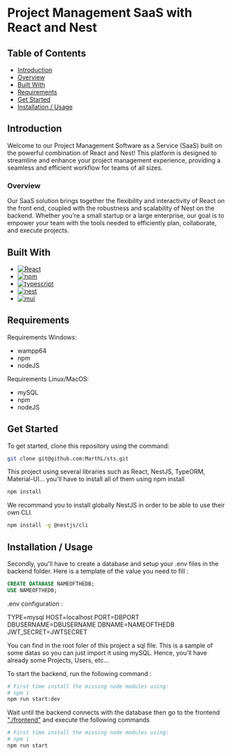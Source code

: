 # Project Management SaaS with React and Nest

## Table of Contents

- [Introduction](#intro)
- [Overview](#overview)
- [Built With](#builtwith)
- [Requirements](#requirements)
- [Get Started](#getstarted)
- [Installation / Usage](#installationusage)


## Introduction <a name="intro"></a>

Welcome to our Project Management Software as a Service (SaaS) built on the powerful combination of React and Nest! This platform is designed to streamline and enhance your project management experience, providing a seamless and efficient workflow for teams of all sizes.

### Overview <a name="overview"></a>

Our SaaS solution brings together the flexibility and interactivity of React on the front end, coupled with the robustness and scalability of Nest on the backend. Whether you're a small startup or a large enterprise, our goal is to empower your team with the tools needed to efficiently plan, collaborate, and execute projects.

## Built With <a name="builtwith"></a>

* [![React][React.js]][React-url]
* [![npm][npm.js]][npm-url]
* [![typescript][typescript.js]][typescript-url]
* [![nest][nest.js]][nest-url]
* [![mui][mui.js]][mui-url]


## Requirements <a name="requirements"></a>

Requirements Windows:
- wampp64
- npm
- nodeJS

Requirements Linux/MacOS:
- mySQL
- npm
- nodeJS



## Get Started <a name="getstarted"></a>

To get started, clone this repository using the command:
````sh
git clone git@github.com:MarthL/sts.git
````

This project using several libraries such as React, NestJS, TypeORM, Material-UI... you'll have to install all of them using npm install

````sh
npm install
````

We recommand you to install globally NestJS in order to be able to use their own CLI.

````sh
npm install -g @nestjs/cli
````
## Installation / Usage <a name="installationusage"></a>

Secondly, you'll have to create a database and setup your .env files in the backend folder. Here is a template of the value you need to fill :

```SQL
CREATE DATABASE NAMEOFTHEDB;
USE NAMEOFTHEDB;
```

.env configuration :

TYPE=mysql
HOST=localhost
PORT=DBPORT
DBUSERNAME=DBUSERNAME
DBNAME=NAMEOFTHEDB
JWT_SECRET=JWTSECRET

You can find in the root foler of this project a sql file. This is a sample of some datas so you can just import it using mySQL. Hence, you'll have already some Projects, Users, etc...

To start the backend, run the following command :  

```sh
# First time install the missing node modules using:
# npm i
npm run start:dev
```

Wait until the backend connects with the database then go to the frontend ["./frontend"](./frontend)
and execute the following commands

```sh
# First time install the missing node modules using:
# npm i
npm run start
```

[React.js]: https://img.shields.io/badge/React-20232A?style=for-the-badge&logo=react&logoColor=61DAFB
[React-url]: https://reactjs.org/
[npm.js]: https://img.shields.io/npm/v/npm.svg?logo=npm
[npm-url]: https://www.npmjs.com/
[typescript.js]: https://badgen.net/badge/-/TypeScript?icon=typescript&label&labelColor=blue&color=555555
[typescript-url]: https://www.typescriptlang.org/
[nest.js]: https://img.shields.io/badge/NestJs-FF0000
[nest-url]: https://nestjs.com/
[mui.js]: https://img.shields.io/badge/MUI_Material_UI-007FFF
[mui-url]: https://mui.com/material-ui/getting-started/
